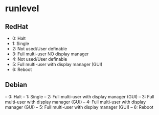 # runlevel

## RedHat

- 0: Halt
- 1: Single
- 2: Not used/User definable
- 3: Full multi-user NO display manager
- 4: Not used/User definable
- 5: Full multi-user with display manager (GUI)
- 6: Reboot

## Debian

– 0: Halt
– 1: Single
– 2: Full multi-user with display manager (GUI)
– 3: Full multi-user with display manager (GUI)
– 4:  Full multi-user with display manager (GUI)
– 5: Full multi-user with display manager (GUI)
– 6: Reboot
